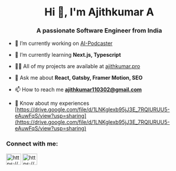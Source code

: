 <h1 align="center">Hi 👋, I'm Ajithkumar A</h1>
<h3 align="center">A passionate Software Engineer from India</h3>

- 🔭 I’m currently working on [AI-Podcaster](https://github.com/ajithkumar110302/AI-podcaster)

- 🌱 I’m currently learning **Next.js, Typescript**

- 👨‍💻 All of my projects are available at [ajithkumar.pro](ajithkumar.pro)

- 💬 Ask me about **React, Gatsby, Framer Motion, SEO**

- 📫 How to reach me **ajithkumar110302@gmail.com**

- 📄 Know about my experiences [https://drive.google.com/file/d/1LNKglexb95jJ3E_7RQIURUU5-eAuwFqS/view?usp=sharing](https://drive.google.com/file/d/1LNKglexb95jJ3E_7RQIURUU5-eAuwFqS/view?usp=sharing)

<h3 align="left">Connect with me:</h3>
<p align="left">
<a href="https://linkedin.com/in/https://www.linkedin.com/in/ajithkumar-athimoolam/" target="blank"><img align="center" src="https://raw.githubusercontent.com/rahuldkjain/github-profile-readme-generator/master/src/images/icons/Social/linked-in-alt.svg" alt="https://www.linkedin.com/in/ajithkumar-athimoolam/" height="30" width="40" /></a>
<a href="https://www.hackerrank.com/https://www.hackerrank.com/profile/arunjithajith315" target="blank"><img align="center" src="https://raw.githubusercontent.com/rahuldkjain/github-profile-readme-generator/master/src/images/icons/Social/hackerrank.svg" alt="https://www.hackerrank.com/profile/arunjithajith315" height="30" width="40" /></a>
</p>
